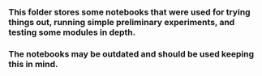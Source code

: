 ### This folder stores some notebooks that were used for trying things out, running simple preliminary experiments, and testing some modules in depth. 

### The notebooks may be outdated and should be used keeping this in mind.